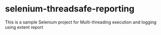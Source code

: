 # selenium-threadsafe-reporting
This is a sample Selenium project for Multi-threading execution and logging using extent report 
